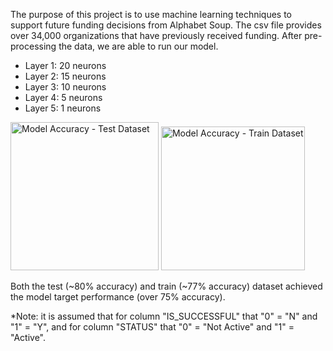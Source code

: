 The purpose of this project is to use machine learning techniques to support future funding decisions from Alphabet Soup. The csv file provides over 34,000 organizations that have previously received funding. After pre-processing the data, we are able to run our model.

* Layer 1: 20 neurons
* Layer 2: 15 neurons
* Layer 3: 10 neurons
* Layer 4: 5 neurons
* Layer 5: 1 neurons

<img width="237" alt="Model Accuracy - Test Dataset" src="https://user-images.githubusercontent.com/65242270/94116979-8733de80-fe00-11ea-9d20-d6716f05c945.PNG">

<img width="230" alt="Model Accuracy - Train Dataset" src="https://user-images.githubusercontent.com/65242270/94116995-8b5ffc00-fe00-11ea-8610-603428d6faf6.PNG">

Both the test (~80% accuracy) and train (~77% accuracy) dataset achieved the model target performance (over 75% accuracy).

*Note: it is assumed that for column "IS_SUCCESSFUL" that "0" = "N" and "1" = "Y", and for column "STATUS" that "0" = "Not Active" and "1" = "Active".
